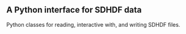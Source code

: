 ## A Python interface for SDHDF data

Python classes for reading, interactive with, and writing SDHDF files.